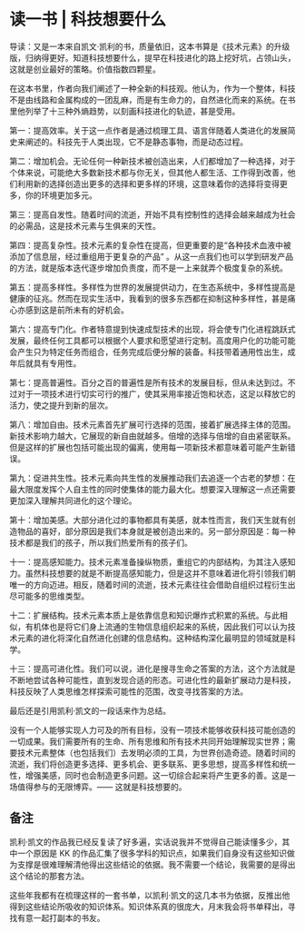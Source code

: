 # 读一书 | 科技想要什么

导读：又是一本来自凯文·凯利的书，质量依旧，这本书算是《技术元素》的升级版，归纳得更好。知道科技想要什么，提早在科技进化的路上挖好坑，占领山头，这就是创业最好的策略。价值指数四颗星。

在这本书里，作者向我们阐述了一种全新的科技观。他认为，作为一个整体，科技不是由线路和金属构成的一团乱麻，而是有生命力的，自然进化而来的系统。在书里他列举了十三种外熵趋势，以刻画科技进化的轨迹，甚是受用。

第一：提高效率。关于这一点作者是通过梳理工具、语言伴随着人类进化的发展简史来阐述的。科技先于人类出现，它不是静态事物，而是动态过程。

第二：增加机会。无论任何一种新技术被创造出来，人们都增加了一种选择，对于个体来说，可能绝大多数新技术都与你无关，但其他人都生活、工作得到改善，他们利用新的选择创造出更多的选择和更多样的环境，这意味着你的选择将变得更多，你的环境更加多元。

第三：提高自发性。随着时间的流逝，开始不具有控制性的选择会越来越成为社会的必需品，这是技术元素与生俱来的天性。

第四：提高复杂性。技术元素的复杂性在提高，但更重要的是“各种技术血液中被添加了信息层，经过重组用于更复杂的产品” 。从这一点我们也可以学到研发产品的方法，就是版本迭代逐步增加负责度，而不是一上来就弄个极度复杂的系统。

第五：提高多样性。多样性为世界的发展提供动力，在生态系统中，多样性提高是健康的征兆。然而在现实生活中，我看到的很多东西都在抑制这种多样性，甚是痛心亦感到这是前所未有的好机会。

第六：提高专门化。作者特意提到快速成型技术的出现，将会使专门化进程跳跃式发展，最终任何工具都可以根据个人要求和愿望进行定制。高度用户化的功能可能会产生只为特定任务而组合，任务完成后便分解的装备。科技带着通用性出生，成年后就具有专用性。

第七：提高普遍性。百分之百的普遍性是所有技术的发展目标，但从未达到过。不过对于一项技术进行切实可行的推广，使其采用率接近饱和状态，这足以释放它的活力，使之提升到新的层次。

第八：增加自由。技术元素首先扩展可行选择的范围，接着扩展选择主体的范围。新技术影响力越大，它展现的新自由就越多。倍增的选择与倍增的自由紧密联系。但是这样的扩展也包括可能出现的偏离，使用每一项新技术都意味着可能产生新错误。

第九：促进共生性。技术元素向共生性的发展推动我们去追逐一个古老的梦想：在最大限度发挥个人自主性的同时使集体的能力最大化。想要深入理解这一点还需要更加深入理解共同进化的这个理论。

第十：增加美感。大部分进化过的事物都具有美感，就本性而言，我们天生就有创造物品的喜好，部分原因是我们本身就是被创造出来的。另一部分原因是：每一种技术都是我们的孩子，所以我们热爱所有的孩子们。

十一：提高感知能力。技术元素准备操纵物质，重组它的内部结构，为其注入感知力。虽然科技想要的就是不断提高感知能力，但是这并不意味着进化将引领我们朝唯一的方向迈进。相反，随着时间的流逝，技术元素往往会借助自组织过程衍生出尽可能多的思维类型。

十二：扩展结构。技术元素本质上是依靠信息和知识爆炸式积累的系统。与此相似，有机体也是将它们身上流通的生物信息组织起来的系统，因此我们可以认为技术元素的进化将深化自然进化创建的信息结构。这种结构深化最明显的领域就是科学。

十三：提高可进化性。我们可以说，进化是搜寻生命之答案的方法，这个方法就是不断地尝试各种可能性，直到发现合适的形态。可进化性的最新扩展动力是科技，科技反映了人类思维怎样探索可能性的范围，改变寻找答案的方法。

最后还是引用凯利·凯文的一段话来作为总结。

没有一个人能够实现人力可及的所有目标，没有一项技术能够收获科技可能创造的一切成果。我们需要所有的生命、所有思维和所有技术共同开始理解现实世界；需要技术元素整体（也包括我们）去发明必须的工具，为世界创造奇迹。随着时间的流逝，我们将创造更多选择、更多机会、更多联系、更多思想，提高多样性和统一性，增强美感，同时也会制造更多问题。这一切综合起来将产生更多的善。这是一场值得参与的无限博弈。—— 这就是科技想要的。

## 备注
凯利·凯文的作品我已经反复读了好多遍，实话说我并不觉得自己能读懂多少，其中一个原因是 KK 的作品汇集了很多学科的知识点，如果我们自身没有这些知识做为支撑是很难理解清他得出这些结论的依据。我不需要一个结论，我需要的是得出这个结论的那套方法。

这些年我都有在梳理这样的一套书单，以凯利·凯文的这几本书为依据，反推出他得到这些结论所吸收的知识体系。知识体系真的很庞大，月末我会将书单释出，寻找有意一起打副本的书友。
